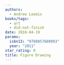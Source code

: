 ```yaml
---
authors:
  - Andrew Loomis
books/tags:
  - art
  - did-not-finish
date: 2018-04-19
params:
  isbn13: "9780857680983"
  year: "2011"
star_rating: 0
title: Figure Drawing
---
```


<!--more-->
